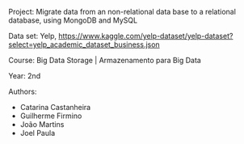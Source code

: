 Project: Migrate data from an non-relational data base to a relational database, using MongoDB and MySQL

Data set: Yelp, https://www.kaggle.com/yelp-dataset/yelp-dataset?select=yelp_academic_dataset_business.json

Course: Big Data Storage | Armazenamento para Big Data

Year: 2nd

Authors:
 - Catarina Castanheira
 - Guilherme Firmino
 - João Martins
 - Joel Paula

